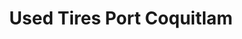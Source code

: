 ---
title: "Used Tires Port Coquitlam"
url: /port-coquitlam/used-tires-port-coquitlam/
shop: Reifen
---